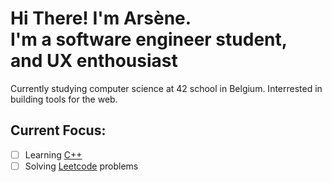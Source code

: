# Hi There! I'm Arsène.<br>I'm a software engineer student,<br>and UX enthousiast
Currently studying computer science at 42 school in Belgium. Interrested in building tools for the web.
## Current Focus:
- [ ] Learning [C++](https://github.com/rurangiza/piscine-cpp)
- [ ] Solving [Leetcode](https://github.com/rurangiza/leetcode) problems

